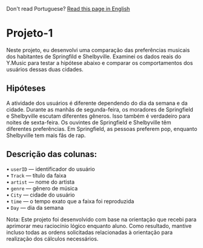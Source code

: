 Don't read Portuguese? [Read this page in English](https://github.com/JulioLima97/Projeto-1/blob/main/README-en.md)
# Projeto-1

Neste projeto, eu desenvolvi uma comparação das preferências musicais dos habitantes de Springfild e Shelbyville. Examinei os dados reais do Y.Music para testar a hipótese abaixo e comparar os comportamentos dos usuários dessas duas cidades.


## Hipóteses
A atividade dos usuários é diferente dependendo do dia da semana e da cidade.
Durante as manhãs de segunda-feira, os moradores de Springfield e Shelbyville escutam diferentes gêneros. Isso também é verdadeiro para noites de sexta-feira.
Os ouvintes de Springfield e Shelbyville têm diferentes preferências. Em Springfield, as pessoas preferem pop, enquanto Shelbyville tem mais fãs de rap.


## Descrição das colunas:
• `userID` — identificador do usuário  
• `Track` — título da faixa  
• `artist` — nome do artista  
• `genre` — gênero de música  
• `City` — cidade do usuário  
• `time` — o tempo exato que a faixa foi reproduzida  
• `Day` — dia da semana

Nota: Este projeto foi desenvolvido com base na orientação que recebi para aprimorar meu raciocínio lógico enquanto aluno. Como resultado, mantive incluso todas as ordens solicitadas relacionadas à orientação para realização dos cálculos necessários.
